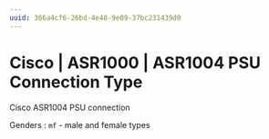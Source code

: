 ```yaml
---
uuid: 366a4cf6-26bd-4e48-9e09-37bc231439d0
---
```

# Cisco | ASR1000 | ASR1004 PSU Connection Type

Cisco ASR1004 PSU connection

Genders
: `mf` - male and female types

